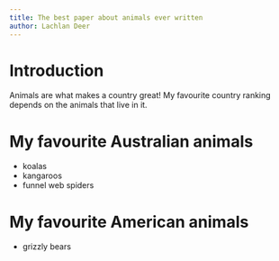 ```yaml
---
title: The best paper about animals ever written
author: Lachlan Deer
---
```


# Introduction

Animals are what makes a country great!
My favourite country ranking depends on the animals that live in it.

# My favourite Australian animals

* koalas
* kangaroos
* funnel web spiders

# My favourite American animals

* grizzly bears
